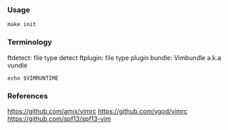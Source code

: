 ### Usage

    make init

### Terminology

ftdetect: file type detect
ftplugin: file type plugin
bundle: Vimbundle a.k.a vundle

    echo $VIMRUNTIME

### References

https://github.com/amix/vimrc
https://github.com/vgod/vimrc
https://github.com/spf13/spf13-vim
